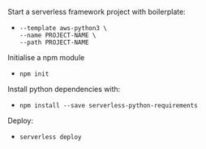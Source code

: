 Start a serverless framework project with boilerplate:

- ```serverless create \
  --template aws-python3 \
  --name PROJECT-NAME \
  --path PROJECT-NAME

Initialise a npm module

- `npm init`

Install python dependencies with:

- `npm install --save serverless-python-requirements`

Deploy:

- `serverless deploy`